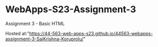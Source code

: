 # WebApps-S23-Assignment-3
Assignment 3 - Basic HTML

Hosted at:"https://44-563-web-apps-s23.github.io/44563-webapps-assignment-3-SaiKrishna-Koruprolu/"